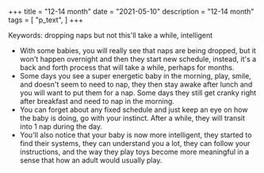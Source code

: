 +++
title = "12-14 month"
date = "2021-05-10"
description = "12-14 month"
tags = [
    "p_text",
]
+++

Keywords: dropping naps but not this'll take a while, intelligent

* With some babies, you will really see that naps are being dropped, but it won't happen overnight and then they start new schedule, instead, it's a back and forth process that will take a while, perhaps for months.
* Some days you see a super energetic baby in the morning, play, smile, and doesn't seem to need to nap, they then stay awake after lunch and you will want to put them for a nap. Some days they still get cranky right after breakfast and need to nap in the morning.
* You can forget about any fixed schedule and just keep an eye on how the baby is doing, go with your instinct. After a while, they will transit into 1 nap during the day.
* You'll also notice that your baby is now more intelligent, they started to find their systems, they can understand you a lot, they can follow your instructions, and the way they play toys become more meaningful in a sense that how an adult would usually play.